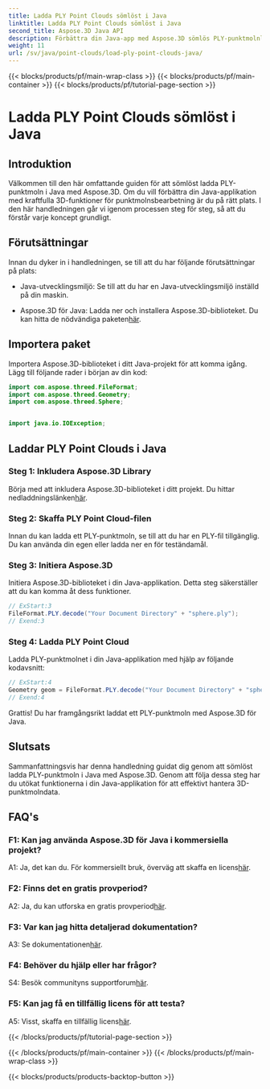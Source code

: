 ```yaml
---
title: Ladda PLY Point Clouds sömlöst i Java
linktitle: Ladda PLY Point Clouds sömlöst i Java
second_title: Aspose.3D Java API
description: Förbättra din Java-app med Aspose.3D sömlös PLY-punktmolnladdning. Steg-för-steg-guide, vanliga frågor och support.
weight: 11
url: /sv/java/point-clouds/load-ply-point-clouds-java/
---
```


{{< blocks/products/pf/main-wrap-class >}}
{{< blocks/products/pf/main-container >}}
{{< blocks/products/pf/tutorial-page-section >}}

# Ladda PLY Point Clouds sömlöst i Java

## Introduktion

Välkommen till den här omfattande guiden för att sömlöst ladda PLY-punktmoln i Java med Aspose.3D. Om du vill förbättra din Java-applikation med kraftfulla 3D-funktioner för punktmolnsbearbetning är du på rätt plats. I den här handledningen går vi igenom processen steg för steg, så att du förstår varje koncept grundligt.

## Förutsättningar

Innan du dyker in i handledningen, se till att du har följande förutsättningar på plats:

- Java-utvecklingsmiljö: Se till att du har en Java-utvecklingsmiljö inställd på din maskin.

-  Aspose.3D för Java: Ladda ner och installera Aspose.3D-biblioteket. Du kan hitta de nödvändiga paketen[här](https://releases.aspose.com/3d/java/).

## Importera paket

Importera Aspose.3D-biblioteket i ditt Java-projekt för att komma igång. Lägg till följande rader i början av din kod:

```java
import com.aspose.threed.FileFormat;
import com.aspose.threed.Geometry;
import com.aspose.threed.Sphere;


import java.io.IOException;
```

## Laddar PLY Point Clouds i Java

### Steg 1: Inkludera Aspose.3D Library

 Börja med att inkludera Aspose.3D-biblioteket i ditt projekt. Du hittar nedladdningslänken[här](https://releases.aspose.com/3d/java/).

### Steg 2: Skaffa PLY Point Cloud-filen

Innan du kan ladda ett PLY-punktmoln, se till att du har en PLY-fil tillgänglig. Du kan använda din egen eller ladda ner en för teständamål.

### Steg 3: Initiera Aspose.3D

Initiera Aspose.3D-biblioteket i din Java-applikation. Detta steg säkerställer att du kan komma åt dess funktioner.

```java
// ExStart:3
FileFormat.PLY.decode("Your Document Directory" + "sphere.ply");
// Exend:3
```

### Steg 4: Ladda PLY Point Cloud

Ladda PLY-punktmolnet i din Java-applikation med hjälp av följande kodavsnitt:

```java
// ExStart:4
Geometry geom = FileFormat.PLY.decode("Your Document Directory" + "sphere.ply");
// Exend:4
```

Grattis! Du har framgångsrikt laddat ett PLY-punktmoln med Aspose.3D för Java.

## Slutsats

Sammanfattningsvis har denna handledning guidat dig genom att sömlöst ladda PLY-punktmoln i Java med Aspose.3D. Genom att följa dessa steg har du utökat funktionerna i din Java-applikation för att effektivt hantera 3D-punktmolndata.

## FAQ's

### F1: Kan jag använda Aspose.3D för Java i kommersiella projekt?

 A1: Ja, det kan du. För kommersiellt bruk, överväg att skaffa en licens[här](https://purchase.aspose.com/buy).

### F2: Finns det en gratis provperiod?

 A2: Ja, du kan utforska en gratis provperiod[här](https://releases.aspose.com/).

### F3: Var kan jag hitta detaljerad dokumentation?

A3: Se dokumentationen[här](https://reference.aspose.com/3d/java/).

### F4: Behöver du hjälp eller har frågor?

 S4: Besök communityns supportforum[här](https://forum.aspose.com/c/3d/18).

### F5: Kan jag få en tillfällig licens för att testa?

 A5: Visst, skaffa en tillfällig licens[här](https://purchase.aspose.com/temporary-license/).

{{< /blocks/products/pf/tutorial-page-section >}}

{{< /blocks/products/pf/main-container >}}
{{< /blocks/products/pf/main-wrap-class >}}

{{< blocks/products/products-backtop-button >}}
